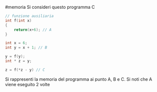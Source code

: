 #memoria 
Si consideri questo programma C
```c
// funzione ausiliaria
int f(int x)
{
	return(x+6); // A
}

int x = 6;
int y = x + 1; // B

y = f(y);
int * z = y;

z = f(*z - y) // C
```
Si rappresenti la memoria del programma ai punto A, B e C. Si noti che A viene eseguito 2 volte